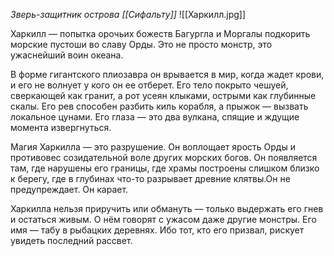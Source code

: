 *Зверь-защитник острова [[Сифальту]]*
![[Харкилл.jpg]]

Харкилл — попытка орочьих божеств Багургла и Моргалы подкорить морские пустоши во славу Орды. Это не просто монстр, это ужаснейший воин океана. 

В форме гигантского плиозавра он врывается в мир, когда жадет крови, и его не волнует у кого он ее отберет. Его тело покрыто чешуей, сверкающей как гранит, а рот усеян клыками, острыми как глубинные скалы. Его рев способен разбить киль корабля, а прыжок — вызвать локальное цунами. Его глаза — это два вулкана, спящие и ждущие момента извергнуться.

Магия Харкилла — это разрушение. Он воплощает ярость Орды и противовес созидательной воле других морских богов. Он появляется там, где нарушены его границы, где храмы построены слишком близко к берегу, где в глубинах что-то разрывает древние клятвы.Он не предупреждает. Он карает.

Харкилла нельзя приручить или обмануть — только выдержать его гнев и остаться живым. О нём говорят с ужасом даже другие монстры. Его имя — табу в рыбацких деревнях. Ибо тот, кто его призвал, рискует увидеть последний рассвет.
